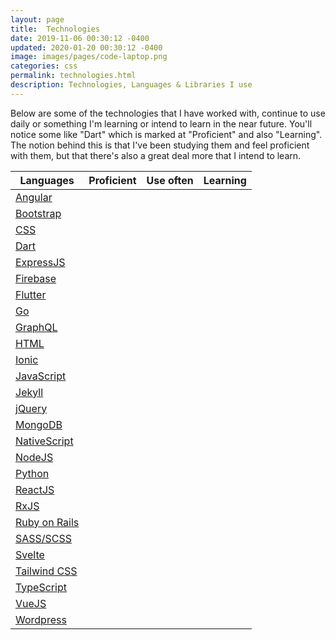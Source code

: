 ```yaml
---
layout: page
title:  Technologies
date: 2019-11-06 00:30:12 -0400
updated: 2020-01-20 00:30:12 -0400
image: images/pages/code-laptop.png
categories: css
permalink: technologies.html
description: Technologies, Languages & Libraries I use
---
```

Below are some of the technologies that I have worked with, continue to use daily or something I'm learning or intend to learn in the near future.  You'll notice some like "Dart" which is marked at "Proficient" and also "Learning". The notion behind this is that I've been studying them and feel proficient with them, but that there's also a great deal more that I intend to learn.



<table class="table table-wrapper">
	<thead>
		<tr>
			<th>Languages</th>
			<th>Proficient</th>
			<th>Use often</th>
			<th>Learning</th>
		</tr>
	</thead>
	<tbody>
		<tr>
			<td><a href="https://angular.io/" target="_blank" rel="noopener">Angular</a></td>
			<td><i class="fad fa-check"></i></td>
			<td><i class="fad fa-check"></i></td>
			<td>&nbsp;</td>
		</tr>
		<tr>
			<td><a href="https://getbootstrap.com" target="_blank" rel="noopener">Bootstrap</a></td>
			<td><i class="fad fa-check"></i></td>
			<td><i class="fad fa-check"></i></td>
			<td>&nbsp;</td>
		</tr>
		<tr>
			<td><a href="https://developer.mozilla.org/en-US/docs/Web/CSS" target="_blank" rel="noopener">CSS</a></td>
			<td><i class="fad fa-check"></i></td>
			<td><i class="fad fa-check"></i></td>
			<td>&nbsp;</td>
		</tr>
		<tr>
			<td><a href="https://dart.dev/" target="_blank" rel="noopener">Dart</a></td>
			<td><i class="fad fa-check"></i></td>
			<td>&nbsp;</td>
			<td><i class="fad fa-check"></i></td>
		</tr>
		<tr>
			<td><a href="https://expressjs.com/" target="_blank" rel="noopener">ExpressJS</a></td>
			<td><i class="fad fa-check"></i></td>
			<td>&nbsp;</td>
			<td>&nbsp;</td>
		</tr>
		<tr>
			<td><a href="https://firebase.google.com" target="_blank" rel="noopener">Firebase</a></td>
			<td><i class="fad fa-check"></i></td>
			<td><i class="fad fa-check"></i></td>
			<td>&nbsp;</td>
		</tr>
		<tr>
			<td><a href="https://flutter.dev/" target="_blank" rel="noopener">Flutter</a></td>
			<td><i class="fad fa-check"></i></td>
			<td></td>
			<td><i class="fad fa-check"></i></td>
		</tr>
		<tr>
			<td><a href="https://golang.org/" target="_blank" rel="noopener">Go</a></td>
			<td></td>
			<td></td>
			<td><i class="fad fa-check"></i></td>
		</tr>
		<tr>
			<td><a href="https://graphql.org/" target="_blank" rel="noopener">GraphQL</a></td>
			<td></td>
			<td></td>
			<td><i class="fad fa-check"></i></td>
		</tr>
		<tr>
			<td><a href="https://developer.mozilla.org/en-US/docs/Web/HTML" target="_blank" rel="noopener">HTML</a></td>
			<td><i class="fad fa-check"></i></td>
			<td><i class="fad fa-check"></i></td>
			<td>&nbsp;</td>
		</tr>
		<tr>
			<td><a href="https://ionicframework.com/" target="_blank" rel="noopener">Ionic</a></td>
			<td><i class="fad fa-check"></i></td>
			<td></td>
			<td>&nbsp;</td>
		</tr>
		<tr>
			<td><a href="https://developer.mozilla.org/en-US/docs/Web/JavaScript" target="_blank" rel="noopener">JavaScript</a></td>
			<td><i class="fad fa-check"></i></td>
			<td><i class="fad fa-check"></i></td>
			<td>&nbsp;</td>
		</tr>
		<tr>
			<td><a href="https://jekyllrb.com/" target="_blank" rel="noopener">Jekyll</a></td>
			<td><i class="fad fa-check"></i></td>
			<td><i class="fad fa-check"></i></td>
			<td>&nbsp;</td>
		</tr>
		<tr>
			<td><a href="https://jquery.com/" target="_blank" rel="noopener">jQuery</a></td>
			<td><i class="fad fa-check"></i></td>
			<td></td>
			<td>&nbsp;</td>
		</tr>
		<tr>
			<td><a href="https://www.mongodb.com/" target="_blank" rel="noopener">MongoDB</a></td>
			<td><i class="fad fa-check"></i></td>
			<td></td>
			<td>&nbsp;</td>
		</tr>
		<tr>
			<td><a href="https://www.nativescript.org/" target="_blank" rel="noopener">NativeScript</a></td>
			<td><i class="fad fa-check"></i></td>
			<td></td>
			<td>&nbsp;</td>
		</tr>
		<tr>
			<td><a href="https://nodejs.org/en/" target="_blank" rel="noopener">NodeJS</a></td>
			<td><i class="fad fa-check"></i></td>
			<td></td>
			<td>&nbsp;</td>
		</tr>
		<tr>
			<td><a href="https://python.org/" target="_blank" rel="noopener">Python</a></td>
			<td></td>
			<td></td>
			<td><i class="fad fa-check"></i></td>
		</tr>
		<tr>
			<td><a href="https://reactjs.org/" target="_blank" rel="noopener">ReactJS</a></td>
			<td><i class="fad fa-check"></i></td>
			<td></td>
			<td><i class="fad fa-check"></i></td>
		</tr>
		<tr>
			<td><a href="https://rxjs-dev.firebaseapp.com/" target="_blank" rel="noopener">RxJS</a></td>
			<td><i class="fad fa-check"></i></td>
			<td></td>
			<td>&nbsp;</td>
		</tr>
		<tr>
			<td><a href="https://rubyonrails.org/" target="_blank" rel="noopener">Ruby on Rails</a></td>
			<td><i class="fad fa-check"></i></td>
			<td></td>
			<td>&nbsp;</td>
		</tr>
		<tr>
			<td><a href="https://sass-lang.com/" target="_blank" rel="noopener">SASS/SCSS</a></td>
			<td><i class="fad fa-check"></i></td>
			<td><i class="fad fa-check"></i></td>
			<td>&nbsp;</td>
		</tr>
		<tr>
			<td><a href="https://svelte.dev/" target="_blank" rel="noopener">Svelte</a></td>
			<td>&nbsp;</td>
			<td>&nbsp;</td>
			<td><i class="fad fa-check"></i></td>
		</tr>
		<tr>
			<td><a href="https://tailwindcss.com/" target="_blank" rel="noopener">Tailwind CSS</a></td>
			<td>&nbsp;</td>
			<td>&nbsp;</td>
			<td><i class="fad fa-check"></i></td>
		</tr>
		<tr>
			<td><a href="https://www.typescriptlang.org/" target="_blank" rel="noopener">TypeScript</a></td>
			<td><i class="fad fa-check"></i></td>
			<td><i class="fad fa-check"></i></td>
			<td>&nbsp;</td>
		</tr>
		<tr>
			<td><a href="https://vuejs.org/" target="_blank" rel="noopener">VueJS</a></td>
			<td>&nbsp;</td>
			<td>&nbsp;</td>
			<td><i class="fad fa-check"></i></td>
		</tr>
		<tr>
			<td><a href="https://wordpress.com/" target="_blank" rel="noopener">Wordpress</a></td>
			<td><i class="fad fa-check"></i></td>
			<td><i class="fad fa-check"></i></td>
			<td>&nbsp;</td>
		</tr>
	</tbody>
</table>